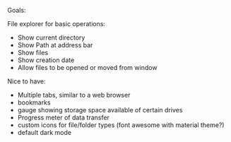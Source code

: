 Goals:

File explorer for basic operations:
 - Show current directory
 - Show Path at address bar
 - Show files
 - Show creation date
 - Allow files to be opened or moved from window

Nice to have:
 - Multiple tabs, similar to a web browser
 - bookmarks 
 - gauge showing storage space available of certain drives
 - Progress meter of data transfer
 - custom icons for file/folder types (font awesome with material theme?)
 - default dark mode